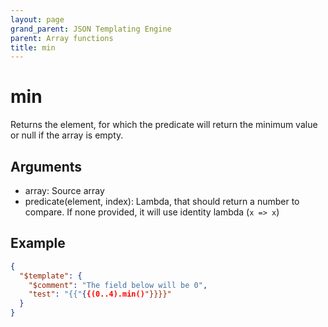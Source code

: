 ```yaml
---
layout: page
grand_parent: JSON Templating Engine
parent: Array functions
title: min
---
```


# min

Returns the element, for which the predicate will return the minimum value or null if the array is empty.

## Arguments

 - array: Source array
 - predicate(element, index): Lambda, that should return a number to compare. If none provided, it will use identity lambda (`x => x`)

## Example

```json
{
  "$template": {
    "$comment": "The field below will be 0",
    "test": "{{"{{(0..4).min()"}}}}"
  }
}
```
